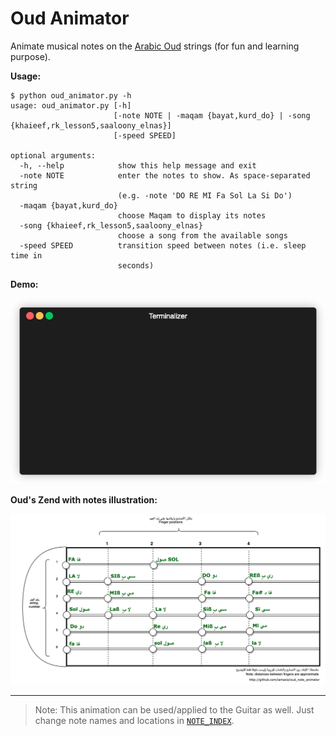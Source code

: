 Oud Animator
============
Animate musical notes on the [Arabic Oud](https://en.wikipedia.org/wiki/Oud) strings (for fun and learning purpose).  

**Usage:**

```
$ python oud_animator.py -h
usage: oud_animator.py [-h]
                       [-note NOTE | -maqam {bayat,kurd_do} | -song {khaieef,rk_lesson5,saaloony_elnas}]
                       [-speed SPEED]

optional arguments:
  -h, --help            show this help message and exit
  -note NOTE            enter the notes to show. As space-separated string
                        (e.g. -note 'DO RE MI Fa Sol La Si Do')
  -maqam {bayat,kurd_do}
                        choose Maqam to display its notes
  -song {khaieef,rk_lesson5,saaloony_elnas}
                        choose a song from the available songs
  -speed SPEED          transition speed between notes (i.e. sleep time in
                        seconds)
```

**Demo:**

![](assets/demo.gif)

**Oud's Zend with notes illustration:**


![](assets/README-a9d1911e.png)



<hr>

> Note: This animation can be used/applied to the Guitar as well. Just change note names and locations in [`NOTE_INDEX`](https://github.com/iamaziz/oud_animator/blob/master/config.py#L26-L55).